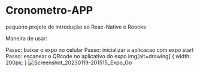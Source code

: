 # Cronometro-APP
pequeno projeto de introdução ao Reac-Native e Roocks

Maneira de usar:

Passo: baixar o expo no celular
Passo: inicializar a aplicacao com expo start
Passo: escanear o QRcode no aplicativo do expo
img[alt=drawing] { width: 200px; }
![Screenshot_20230119-201515_Expo_Go](https://user-images.githubusercontent.com/63659793/213583576-51b6a454-b131-48ed-9c73-6349aa471563.jpg)
